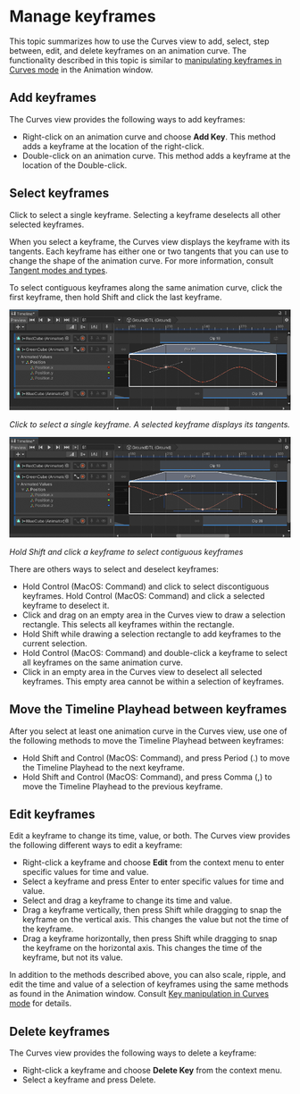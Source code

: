 # Manage keyframes

This topic summarizes how to use the Curves view to add, select, step between, edit, and delete keyframes on an animation curve. The functionality described in this topic is similar to [manipulating keyframes in Curves mode](https://docs.unity3d.com/Manual/animeditor-KeyManipulationInCurvesMode.html) in the Animation window.

## Add keyframes

The Curves view provides the following ways to add keyframes:

* Right-click on an animation curve and choose **Add Key**. This method adds a keyframe at the location of the right-click.
* Double-click on an animation curve. This method adds a keyframe at the location of the Double-click.

## Select keyframes

Click to select a single keyframe. Selecting a keyframe deselects all other selected keyframes.

When you select a keyframe, the Curves view displays the keyframe with its tangents. Each keyframe has either one or two tangents that you can use to change the shape of the animation curve. For more information, consult [Tangent modes and types](curves-tangents.md).

To select contiguous keyframes along the same animation curve, click the first keyframe, then hold Shift and click the last keyframe.

![](images/tl-curves-select-key.png)

_Click to select a single keyframe. A selected keyframe displays its tangents._

![](images/tl-curves-select-contiguous.png)

_Hold Shift and click a keyframe to select contiguous keyframes_

There are others ways to select and deselect keyframes:

* Hold Control (MacOS: Command) and click to select discontiguous keyframes. Hold Control (MacOS: Command) and click a selected keyframe to deselect it.
* Click and drag on an empty area in the Curves view to draw a selection rectangle. This selects all keyframes within the rectangle.
* Hold Shift while drawing a selection rectangle to add keyframes to the current selection.
* Hold Control (MacOS: Command) and double-click a keyframe to select all keyframes on the same animation curve.
* Click in an empty area in the Curves view to deselect all selected keyframes. This empty area cannot be within a selection of keyframes.

## Move the Timeline Playhead between keyframes

After you select at least one animation curve in the Curves view, use one of the following methods to move the Timeline Playhead between keyframes:
* Hold Shift and Control (MacOS: Command), and press Period (.) to move the Timeline Playhead to the next keyframe.
* Hold Shift and Control (MacOS: Command), and press Comma (,) to move the Timeline Playhead to the previous keyframe.

## Edit keyframes

Edit a keyframe to change its time, value, or both. The Curves view provides the following different ways to edit a keyframe:

* Right-click a keyframe and choose **Edit** from the context menu to enter specific values for time and value.
* Select a keyframe and press Enter to enter specific values for time and value.
* Select and drag a keyframe to change its time and value.
* Drag a keyframe vertically, then press Shift while dragging to snap the keyframe on the vertical axis. This changes the value but not the time of the keyframe.
* Drag a keyframe horizontally, then press Shift while dragging to snap the keyframe on the horizontal axis. This changes the time of the keyframe, but not its value.

In addition to the methods described above, you can also scale, ripple, and edit the time and value of a selection of keyframes using the same methods as found in the Animation window. Consult [Key manipulation in Curves mode](https://docs.unity3d.com/Manual/animeditor-KeyManipulationInCurvesMode.html) for details.

## Delete keyframes

The Curves view provides the following ways to delete a keyframe:

* Right-click a keyframe and choose **Delete Key** from the context menu.
* Select a keyframe and press Delete.
